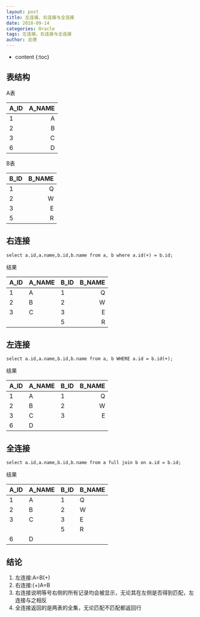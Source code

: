 ```yaml
---
layout: post
title: 左连接、右连接与全连接
date: 2018-09-14
categories: Oracle
tags: 左连接、右连接与全连接
author: 龙德
---
```


* content
{:toc}

## 表结构

A表

|A_ID|A_NAME|
|:-|---:|
|1|A|
|2|B|
|3|C|
|6|D|

B表

|B_ID|B_NAME|
|:-|---:|
|1|Q|
|2|W|
|3|E|
|5|R|




## 右连接

```
select a.id,a.name,b.id,b.name from a, b where a.id(+) = b.id;
```

结果

|A_ID|A_NAME|B_ID|B_NAME|
|:-|----|--|---:|
|1|A|1|Q|
|2|B|2|W|
|3|C|3|E|
| | |5|R|

## 左连接

```
select a.id,a.name,b.id,b.name from a, b WHERE a.id = b.id(+);
```

结果

|A_ID|A_NAME|B_ID|B_NAME|
|:-|----|--|---:|
|1|A|1|Q|
|2|B|2|W|
|3|C|3|E|
|6|D| | |

## 全连接

```
select a.id,a.name,b.id,b.name from a full join b on a.id = b.id;
```

结果

|A_ID|A_NAME|B_ID|B_NAME|
|:---|------|----|------|
|1|A|1|Q|
|2|B|2|W|
|3|C|3|E|
|||5|R|
|6|D|||

## 结论

1. 左连接:A=B(+)
2. 右连接:(+)A=B
3. 右连接说明等号右侧的所有记录均会被显示，无论其在左侧是否得到匹配，左连接与之相反
4. 全连接返回的是两表的全集，无论匹配不匹配都返回行
